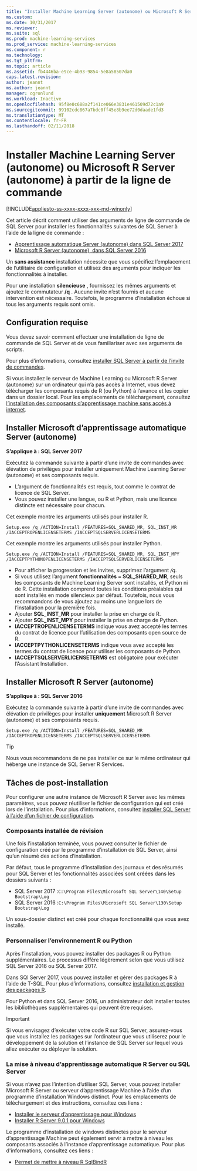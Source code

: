 ```yaml
---
title: "Installer Machine Learning Server (autonome) ou Microsoft R Server (autonome) à partir de la ligne de commande | Documents Microsoft"
ms.custom: 
ms.date: 10/31/2017
ms.reviewer: 
ms.suite: sql
ms.prod: machine-learning-services
ms.prod_service: machine-learning-services
ms.component: r
ms.technology: 
ms.tgt_pltfrm: 
ms.topic: article
ms.assetid: fb4446ba-e9ce-4b93-9854-5e8a58507da0
caps.latest.revision: 
author: jeannt
ms.author: jeannt
manager: cgronlund
ms.workload: Inactive
ms.openlocfilehash: 95f8e0c688a2f141ce066e3831e461509d72c1a9
ms.sourcegitcommit: 99102cdc867a7bdc0ff45e8b9ee72d0daade1fd3
ms.translationtype: MT
ms.contentlocale: fr-FR
ms.lasthandoff: 02/11/2018
---
```

# <a name="install-machine-learning-server-standalone-or-microsoft-r-server-standalone-from-the-command-line"></a>Installer Machine Learning Server (autonome) ou Microsoft R Server (autonome) à partir de la ligne de commande
[!INCLUDE[appliesto-ss-xxxx-xxxx-xxx-md-winonly](../../includes/appliesto-ss-xxxx-xxxx-xxx-md-winonly.md)]

Cet article décrit comment utiliser des arguments de ligne de commande de SQL Server pour installer les fonctionnalités suivantes de SQL Server à l’aide de la ligne de commande :

+ [Apprentissage automatique Server (autonome) dans SQL Server 2017](#bkmk_mls2017) 
+ [Microsoft R Server (autonome), dans SQL Server 2016](#bkmk_mrs2016)

Un **sans assistance** installation nécessite que vous spécifiez l’emplacement de l’utilitaire de configuration et utilisez des arguments pour indiquer les fonctionnalités à installer.

Pour une installation **silencieuse** , fournissez les mêmes arguments et ajoutez le commutateur **/q** . Aucune invite n’est fournis et aucune intervention est nécessaire. Toutefois, le programme d’installation échoue si tous les arguments requis sont omis.

## <a name="prerequisites"></a>Configuration requise

Vous devez savoir comment effectuer une installation de ligne de commande de SQL Server et de vous familiariser avec ses arguments de scripts.

Pour plus d’informations, consultez [installer SQL Server à partir de l’invite de commandes](../../database-engine/install-windows/install-sql-server-from-the-command-prompt.md).

Si vous installez le serveur de Machine Learning ou Microsoft R Server (autonome) sur un ordinateur qui n’a pas accès à Internet, vous devez télécharger les composants requis de R (ou Python) à l’avance et les copier dans un dossier local. Pour les emplacements de téléchargement, consultez [l’installation des composants d’apprentissage machine sans accès à internet](installing-ml-components-without-internet-access.md).


## <a name="bkmk_mls2017"></a>Installer Microsoft d’apprentissage automatique Server (autonome)

**S’applique à : SQL Server 2017**

Exécutez la commande suivante à partir d’une invite de commandes avec élévation de privilèges pour installer uniquement Machine Learning Server (autonome) et ses composants requis.

+ L’argument de fonctionnalités est requis, tout comme le contrat de licence de SQL Server.
+ Vous pouvez installer une langue, ou R et Python, mais une licence distincte est nécessaire pour chacun.

Cet exemple montre les arguments utilisés pour installer R.

```
Setup.exe /q /ACTION=Install /FEATURES=SQL_SHARED_MR, SQL_INST_MR  /IACCEPTROPENLICENSETERMS /IACCEPTSQLSERVERLICENSETERMS
```

Cet exemple montre les arguments utilisés pour installer Python.

```
Setup.exe /q /ACTION=Install /FEATURES=SQL_SHARED_MR, SQL_INST_MPY  /IACCEPTPYTHONOPENLICENSETERMS /IACCEPTSQLSERVERLICENSETERMS
```

+ Pour afficher la progression et les invites, supprimez l’argument _/q_.
+ Si vous utilisez l’argument **fonctionnalités = SQL_SHARED_MR**, seuls les composants de Machine Learning Server sont installés, et Python ni de R. Cette installation comprend toutes les conditions préalables qui sont installés en mode silencieux par défaut. Toutefois, nous vous recommandons de vous ajoutez au moins une langue lors de l’installation pour la première fois.
+ Ajouter **SQL_INST_MR** pour installer la prise en charge de R.
+ Ajouter **SQL_INST_MPY** pour installer la prise en charge de Python.
+ **IACCEPTROPENLICENSETERMS** indique vous avez accepté les termes du contrat de licence pour l’utilisation des composants open source de R.
+ **IACCEPTPYTHONLICENSETERMS** indique vous avez accepté les termes du contrat de licence pour utiliser les composants de Python.
+ **IACCEPTSQLSERVERLICENSETERMS** est obligatoire pour exécuter l’Assistant Installation.


## <a name="bkmk_mrs2016"></a> Installer Microsoft R Server (autonome)

**S’applique à : SQL Server 2016**

Exécutez la commande suivante à partir d’une invite de commandes avec élévation de privilèges pour installer **uniquement** Microsoft R Server (autonome) et ses composants requis. 

```
Setup.exe /q /ACTION=Install /FEATURES=SQL_SHARED_MR /IACCEPTROPENLICENSETERMS /IACCEPTSQLSERVERLICENSETERMS
```

> [!TIP]
> Nous vous recommandons de ne pas installer ce sur le même ordinateur qui héberge une instance de SQL Server R Services.

## <a name="post-installation-tasks"></a>Tâches de post-installation

Pour configurer une autre instance de Microsoft R Server avec les mêmes paramètres, vous pouvez réutiliser le fichier de configuration qui est créé lors de l’installation. Pour plus d’informations, consultez [installer SQL Server à l’aide d’un fichier de configuration](../../database-engine/install-windows/install-sql-server-using-a-configuration-file.md).

### <a name="review-installed-components"></a>Composants installée de révision

Une fois l’installation terminée, vous pouvez consulter le fichier de configuration créé par le programme d’installation de SQL Server, ainsi qu’un résumé des actions d’installation.

Par défaut, tous le programme d’installation des journaux et des résumés pour SQL Server et les fonctionnalités associées sont créées dans les dossiers suivants :

+ SQL Server 2017 :`C:\Program Files\Microsoft SQL Server\140\Setup Bootstrap\Log`
+ SQL Server 2016 :`C:\Program Files\Microsoft SQL Server\130\Setup Bootstrap\Log`

Un sous-dossier distinct est créé pour chaque fonctionnalité que vous avez installé.

### <a name="customize-the-r-or-python-environment"></a>Personnaliser l’environnement R ou Python

Après l’installation, vous pouvez installer des packages R ou Python supplémentaires. Le processus diffère légèrement selon que vous utilisez SQL Server 2016 ou SQL Server 2017.

Dans SQl Server 2017, vous pouvez installer et gérer des packages R à l’aide de T-SQL. Pour plus d’informations, consultez [installation et gestion des packages R](../r/install-additional-r-packages-on-sql-server.md).

Pour Python et dans SQL Server 2016, un administrateur doit installer toutes les bibliothèques supplémentaires qui peuvent être requises.

> [!IMPORTANT]
> Si vous envisagez d’exécuter votre code R sur SQL Server, assurez-vous que vous installez les packages sur l’ordinateur que vous utiliserez pour le développement de la solution et l’instance de SQL Server sur lequel vous allez exécuter ou déployer la solution.

### <a name="upgrading-r-server-or-sql-server-machine-learning"></a>La mise à niveau d’apprentissage automatique R Server ou SQL Server

Si vous n’avez pas l’intention d’utiliser SQL Server, vous pouvez installer Microsoft R Server ou serveur d’apprentissage Machine à l’aide d’un programme d’installation Windows distinct. Pour les emplacements de téléchargement et des instructions, consultez ces liens :

+ [Installer le serveur d’apprentissage pour Windows](https://docs.microsoft.com/machine-learning-server/install/machine-learning-server-windows-install)
+ [Installer R Server 9.0.1 pour Windows](https://docs.microsoft.com/machine-learning-server/install/r-server-install-windows) 

Le programme d’installation de windows distinctes pour le serveur d’apprentissage Machine peut également servir à mettre à niveau les composants associés à l’instance d’apprentissage automatique.  Pour plus d'informations, consultez ces liens :

+ [Permet de mettre à niveau R SqlBindR](../r/use-sqlbindr-exe-to-upgrade-an-instance-of-sql-server.md)
